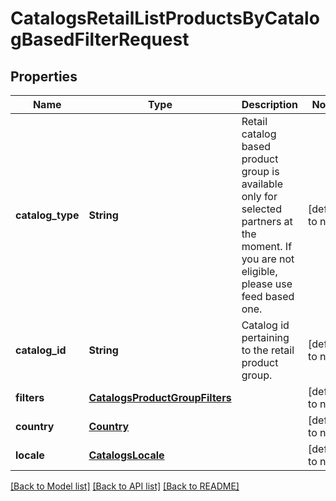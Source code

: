 # CatalogsRetailListProductsByCatalogBasedFilterRequest
## Properties

| Name | Type | Description | Notes |
|------------ | ------------- | ------------- | -------------|
| **catalog\_type** | **String** | Retail catalog based product group is available only for selected partners at the moment. If you are not eligible, please use feed based one. | [default to null] |
| **catalog\_id** | **String** | Catalog id pertaining to the retail product group. | [default to null] |
| **filters** | [**CatalogsProductGroupFilters**](CatalogsProductGroupFilters.md) |  | [default to null] |
| **country** | [**Country**](Country.md) |  | [default to null] |
| **locale** | [**CatalogsLocale**](CatalogsLocale.md) |  | [default to null] |

[[Back to Model list]](../README.md#documentation-for-models) [[Back to API list]](../README.md#documentation-for-api-endpoints) [[Back to README]](../README.md)

